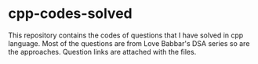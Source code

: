 # cpp-codes-solved
This repository contains the codes of questions that I have solved in cpp language.
Most of the questions are from Love Babbar's DSA series so are the approaches.
Question links are attached with the files.
